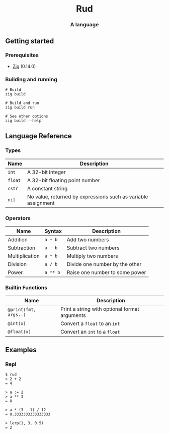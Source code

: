 <h1 align="center">Rud</h1>
<h3 align="center">A language</h3>

## Getting started
### Prerequisites
- [Zig](https://ziglang.org) (0.14.0)

### Building and running
```
# Build
zig build

# Build and run
zig build run

# See other options
zig build --help
```

## Language Reference
### Types
| Name    | Description                                                   |
|---------|---------------------------------------------------------------|
| `int`   | A 32-bit integer                                              |
| `float` | A 32-bit floating point number                                |
| `cstr`  | A constant string                                             |
| `nil`   | No value, returned by expressions such as variable assignment |

### Operators
| Name           | Syntax   | Description                    |
|----------------|----------|--------------------------------|
| Addition       | `a + b`  | Add two numbers                |
| Subtraction    | `a - b`  | Subtract two numbers           |
| Multiplication | `a * b`  | Multiply two numbers           |
| Division       | `a / b`  | Divide one number by the other |
| Power          | `a ** b` | Raise one number to some power |

### Builtin Functions
| Name                  | Description                                   |
|-----------------------|-----------------------------------------------|
| `@print(fmt, args..)` | Print a string with optional format arguments |
| `@int(x)`             | Convert a `float` to an `int`                 |
| `@float(x)`           | Convert an `int` to a `float`                 |

## Examples
### Repl
```
$ rud
> 2 + 2
= 4

> a := 2
> a ** 3
= 8

> a * (3 - 1) / 12
= 0.3333333333333333

> lerp(1, 3, 0.5)
= 2
```
